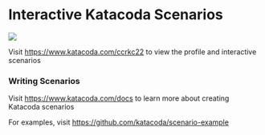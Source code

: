 # Interactive Katacoda Scenarios

[![](http://shields.katacoda.com/katacoda/ccrkc22/count.svg)](https://www.katacoda.com/ccrkc22 "Get your profile on Katacoda.com")

Visit https://www.katacoda.com/ccrkc22 to view the profile and interactive scenarios

### Writing Scenarios
Visit https://www.katacoda.com/docs to learn more about creating Katacoda scenarios

For examples, visit https://github.com/katacoda/scenario-example
